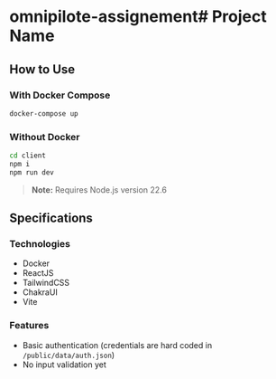 # omnipilote-assignement# Project Name

## How to Use

### With Docker Compose
```sh
docker-compose up
```

### Without Docker
```sh
cd client
npm i
npm run dev
```
> **Note:** Requires Node.js version 22.6

## Specifications

### Technologies
- Docker
- ReactJS
- TailwindCSS
- ChakraUI
- Vite

### Features
- Basic authentication (credentials are hard coded in `/public/data/auth.json`)
- No input validation yet